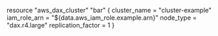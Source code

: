 resource "aws_dax_cluster" "bar" {
  cluster_name       = "cluster-example"
  iam_role_arn       = "${data.aws_iam_role.example.arn}"
  node_type          = "dax.r4.large"
  replication_factor = 1
}
